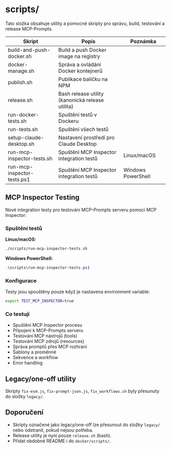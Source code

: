 # scripts/

Tato složka obsahuje utility a pomocné skripty pro správu, build, testování a release MCP-Prompts.

| Skript                    | Popis                                                                 | Poznámka                |
|--------------------------|-----------------------------------------------------------------------|-------------------------|
| build-and-push-docker.sh | Build a push Docker image na registry                                  |                         |
| docker-manage.sh         | Správa a ovládání Docker kontejnerů                                    |                         |
| publish.sh               | Publikace balíčku na NPM                                               |                         |
| release.sh               | Bash release utility (kanonická release utilita)                       |                         |
| run-docker-tests.sh      | Spuštění testů v Dockeru                                                |                         |
| run-tests.sh             | Spuštění všech testů                                                    |                         |
| setup-claude-desktop.sh  | Nastavení prostředí pro Claude Desktop                                  |                         |
| run-mcp-inspector-tests.sh | Spuštění MCP Inspector integration testů                              | Linux/macOS             |
| run-mcp-inspector-tests.ps1 | Spuštění MCP Inspector integration testů                             | Windows PowerShell      |

## MCP Inspector Testing

Nové integration testy pro testování MCP-Prompts serveru pomocí MCP Inspector:

### Spuštění testů

**Linux/macOS:**
```bash
./scripts/run-mcp-inspector-tests.sh
```

**Windows PowerShell:**
```powershell
.\scripts\run-mcp-inspector-tests.ps1
```

### Konfigurace

Testy jsou spouštěny pouze když je nastavena environment variable:
```bash
export TEST_MCP_INSPECTOR=true
```

### Co testují

- Spuštění MCP Inspector procesu
- Připojení k MCP-Prompts serveru
- Testování MCP nástrojů (tools)
- Testování MCP zdrojů (resources)
- Správa promptů přes MCP rozhraní
- Šablony a proměnné
- Sekvence a workflow
- Error handling

## Legacy/one-off utility
Skripty `fix-esm.js`, `fix-prompt-json.js`, `fix_workflows.sh` byly přesunuty do složky `legacy/`.

## Doporučení
- Skripty označené jako legacy/one-off lze přesunout do složky `legacy/` nebo odstranit, pokud nejsou potřeba.
- Release utility je nyní pouze `release.sh` (bash).
- Přidat obdobné README i do `docker/scripts/`. 